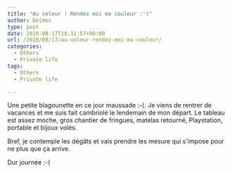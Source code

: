 ```yaml
---
title: "Au voleur ! Rendez moi ma couleur :'("
author: Deimos
type: post
date: 2010-08-17T18:31:57+00:00
url: /2010/08/17/au-voleur-rendez-moi-ma-couleur/
categories:
  - Others
  - Private life
tags:
  - Others
  - Private life

---
```


Une petite blagounette en ce jour maussade :-(. Je viens de rentrer de vacances et me suis fait cambriolé le lendemain de mon départ. Le tableau est assez moche, gros chantier de fringues, matelas retourné, Playstation, portable et bijoux volés.

Bref, je contemple les dégâts et vais prendre les mesure qui s'impose pour ne plus que ça arrive.

Dur journée :-(
